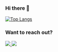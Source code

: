  <h3> Hi there 👋 </h3>

[![Top Langs](https://github-readme-stats.vercel.app/api/top-langs/?username=mbelesiu&layout=compact)](https://github.com/mbelesiu/github-readme-stats)

### Want to reach out?
<!-- LinkedIn Contact -->
<a href="https://www.linkedin.com/in/mbelesiu/" target="_blank">
  <img src="https://img.shields.io/badge/-MATTHEW%20BELESIU-blue?style=for-the-badge&logo=Linkedin&logoColor=white"/>
</a>
<!-- Email -->
<a href="mailto:matt.belesiu@gmail.com">
  <img src="https://img.shields.io/badge/EMAIL-matt.belesiu@gmail.com-d44638?style=for-the-badge"/>
</a>
 
<!---![mbelesiu's github stats](https://github-readme-stats.vercel.app/api?username=mbelesiu&show_icons=true&theme=vision-friendly-dark) --->
 
<!--### 🌱 I’m currently learning ... -->
<!--
**mbelesiu/mbelesiu** is a ✨ _special_ ✨ repository because its `README.md` (this file) appears on your GitHub profile.

Here are some ideas to get you started:

- 🔭 I’m currently working on ...
- 🌱 I’m currently learning ...
- 👯 I’m looking to collaborate on ...
- 🤔 I’m looking for help with ...
- 💬 Ask me about ...
- 📫 How to reach me: ...
- 😄 Pronouns: ...
- ⚡ Fun fact: ...
-->
